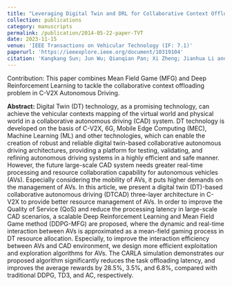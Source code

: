 ```yaml
---
title: "Leveraging Digital Twin and DRL for Collaborative Context Offloading in C-V2X Autonomous Driving"
collection: publications
category: manuscripts
permalink: /publication/2014-05-22-paper-TVT
date: 2023-11-15
venue: 'IEEE Transactions on Vehicular Technology (IF: 7.1)'
paperurl: 'https://ieeexplore.ieee.org/document/10319104'
citation: 'Kangkang Sun; Jun Wu; Qianqian Pan; Xi Zheng; Jianhua Li and Shui Yu, "Leveraging Digital Twin and DRL for Collaborative Context Offloading in C-V2X Autonomous Driving," in IEEE Transactions on Vehicular Technology (IF: 7.1), vol. 73, no. 4, pp. 5020-5035, April 2024, doi: 10.1109/TVT.2023.3333243.'
---
```


Contribution: This paper combines Mean Field Game (MFG) and Deep Reinforcement Learning to tackle the collaborative context offloading problem in C-V2X Autonomous Driving.

**Abstract:** Digital Twin (DT) technology, as a promising technology, can achieve the vehicular contexts mapping of the virtual world and physical world in a collaborative autonomous driving (CAD) system. DT technology is developed on the basis of C-V2X, 6G, Mobile Edge Computing (MEC), Machine Learning (ML) and other technologies, which can enable the creation of robust and reliable digital twin-based collaborative autonomous driving architectures, providing a platform for testing, validating, and refining autonomous driving systems in a highly efficient and safe manner. However, the future large-scale CAD system needs greater real-time processing and resource collaboration capability for autonomous vehicles (AVs). Especially considering the mobility of AVs, it puts higher demands on the management of AVs. In this article, we present a digital twin (DT)-based collaborative autonomous driving (DTCAD) three-layer architecture in C-V2X to provide better resource management of AVs. In order to improve the Quality of Service (QoS) and reduce the processing latency in large-scale CAD scenarios, a scalable Deep Reinforcement Learning and Mean Field Game method (DDPG-MFG) are proposed, where the dynamic and real-time interaction between AVs is approximated as a mean-field gaming process in DT resource allocation. Especially, to improve the interaction efficiency between AVs and CAD environment, we design more efficient exploitation and exploration algorithms for AVs. The CARLA simulation demonstrates our proposed algorithm significantly reduces the task offloading latency, and improves the average rewards by 28.5%, 3.5%, and 6.8%, compared with traditional DDPG, TD3, and AC, respectively.
